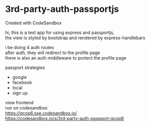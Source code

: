 # 3rd-party-auth-passportjs
Created with CodeSandbox  


hi, this is a test app for using express and passportjs,  
the view is styled by bootstrap and rendered by express-handlebars  

i be doing 4 auth routes  
after auth, they will redirect to the profile page  
there is also an auth middleware to protect the profile page  

passport strategies  
- google  
- facebook  
- local  
- sign up  

view frontend  
run on codesandbox  
https://qcop6.sse.codesandbox.io/  
https://codesandbox.io/s/3rd-party-auth-passport-qcop6
